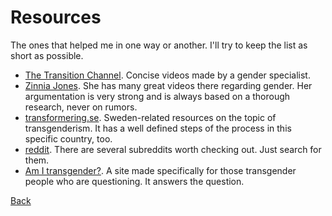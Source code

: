 # Resources

The ones that helped me in one way or another. I'll try to keep the list as short as possible.

 * [The Transition Channel](https://www.youtube.com/channel/UCfO3B57E6NpIn-KsVjvmLLw). Concise videos made by a gender specialist.
 * [Zinnia Jones](https://youtube.com/user/ZJemptv). She has many great videos there regarding gender. Her argumentation is very strong and is always based on a thorough research, never on rumors.
 * [transformering.se](http://transformering.se). Sweden-related resources on the topic of transgenderism. It has a well defined steps of the process in this specific country, too.
 * [reddit](http://reddit.com). There are several subreddits worth checking out. Just search for them.
 * [Am I transgender?](http://amitransgender.com). A site made specifically for those transgender people who are questioning. It answers the question.

[Back](index.md)
